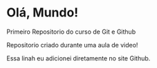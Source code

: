# Olá, Mundo!
 Primeiro Repositorio do curso de Git e Github

 Repositorio criado durante uma aula de video!

Essa linah eu adicionei diretamente no site Github.

